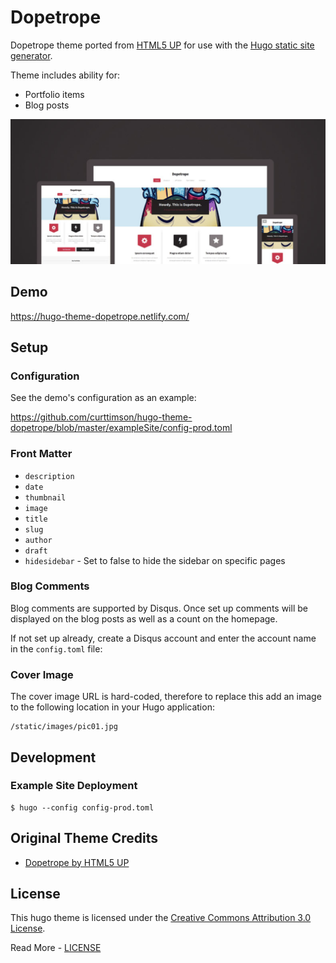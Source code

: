 # Dopetrope

Dopetrope theme ported from [HTML5 UP](https://html5up.net/) for use with the [Hugo static site generator](https://gohugo.io/).

Theme includes ability for:

 - Portfolio items
 - Blog posts

![](images/device-screenshots.png)

## Demo

https://hugo-theme-dopetrope.netlify.com/

## Setup

### Configuration

See the demo's configuration as an example:

https://github.com/curttimson/hugo-theme-dopetrope/blob/master/exampleSite/config-prod.toml

### Front Matter

 - `description`
 - `date`
 - `thumbnail`
 - `image`
 - `title`
 - `slug`
 - `author`
 - `draft`
 - `hidesidebar` - Set to false to hide the sidebar on specific pages

### Blog Comments

Blog comments are supported by Disqus. Once set up comments will be displayed on the blog posts as well as a count on the homepage.

If not set up already, create a Disqus account and enter the account name in the `config.toml` file:


### Cover Image

The cover image URL is hard-coded, therefore to replace this add an image to the following location in your Hugo application:

```
/static/images/pic01.jpg
```

## Development

### Example Site Deployment

```
$ hugo --config config-prod.toml
```

## Original Theme Credits

 - [Dopetrope by HTML5 UP](https://html5up.net/dopetrope)

## License

This hugo theme is licensed under the [Creative Commons Attribution 3.0 License](https://creativecommons.org/licenses/by/3.0/).

Read More - [LICENSE](LICENSE)
